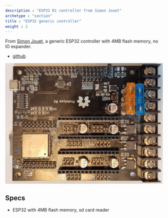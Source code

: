 ```yaml
---
description : "ESP32 R1 controller from Simon Jouet"
archetype : "section"
title : "ESP32 generic controller"
weight : 2
---
```


From [Simon Jouet](https://github.com/simon-jouet), a generic ESP32 controller with 4MB flash memory, no IO expander.
* [github](https://github.com/simon-jouet/ESP32Controller)

![image](r1.jpg?width=400px)

## Specs
* ESP32 with 4MB flash memory, sd card reader






